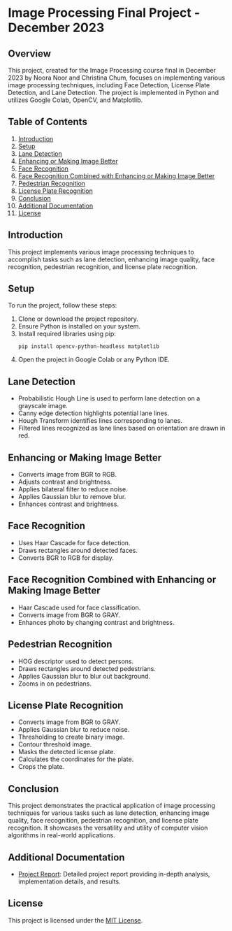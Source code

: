 # Image Processing Final Project - December 2023

## Overview
This project, created for the Image Processing course final in December 2023 by Noora Noor and Christina Chum, focuses on implementing various image processing techniques, including Face Detection, License Plate Detection, and Lane Detection. The project is implemented in Python and utilizes Google Colab, OpenCV, and Matplotlib.

## Table of Contents
1. [Introduction](#introduction)
2. [Setup](#setup)
3. [Lane Detection](#lane-detection)
4. [Enhancing or Making Image Better](#enhancing-or-making-image-better)
5. [Face Recognition](#face-recognition)
6. [Face Recognition Combined with Enhancing or Making Image Better](#face-recognition-combined-with-enhancing-or-making-image-better)
7. [Pedestrian Recognition](#pedestrian-recognition)
8. [License Plate Recognition](#license-plate-recognition)
9. [Conclusion](#conclusion)
10. [Additional Documentation](#additional-documentation)
11. [License](#license)
    

## Introduction
This project implements various image processing techniques to accomplish tasks such as lane detection, enhancing image quality, face recognition, pedestrian recognition, and license plate recognition.

## Setup
To run the project, follow these steps:
1. Clone or download the project repository.
2. Ensure Python is installed on your system.
3. Install required libraries using pip:
    ```
    pip install opencv-python-headless matplotlib
    ```
4. Open the project in Google Colab or any Python IDE.

## Lane Detection
- Probabilistic Hough Line is used to perform lane detection on a grayscale image.
- Canny edge detection highlights potential lane lines.
- Hough Transform identifies lines corresponding to lanes.
- Filtered lines recognized as lane lines based on orientation are drawn in red.

## Enhancing or Making Image Better
- Converts image from BGR to RGB.
- Adjusts contrast and brightness.
- Applies bilateral filter to reduce noise.
- Applies Gaussian blur to remove blur.
- Enhances contrast and brightness.

## Face Recognition
- Uses Haar Cascade for face detection.
- Draws rectangles around detected faces.
- Converts BGR to RGB for display.

## Face Recognition Combined with Enhancing or Making Image Better
- Haar Cascade used for face classification.
- Converts image from BGR to GRAY.
- Enhances photo by changing contrast and brightness.

## Pedestrian Recognition
- HOG descriptor used to detect persons.
- Draws rectangles around detected pedestrians.
- Applies Gaussian blur to blur out background.
- Zooms in on pedestrians.

## License Plate Recognition
- Converts image from BGR to GRAY.
- Applies Gaussian blur to reduce noise.
- Thresholding to create binary image.
- Contour threshold image.
- Masks the detected license plate.
- Calculates the coordinates for the plate.
- Crops the plate.

## Conclusion
This project demonstrates the practical application of image processing techniques for various tasks such as lane detection, enhancing image quality, face recognition, pedestrian recognition, and license plate recognition. It showcases the versatility and utility of computer vision algorithms in real-world applications.


## Additional Documentation
- [Project Report](imageprocessingfinal_1_1.pdf): Detailed project report providing in-depth analysis, implementation details, and results.

## License
This project is licensed under the [MIT License](LICENSE).
